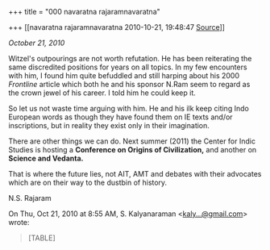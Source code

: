 +++
title = "000 navaratna rajaramnavaratna"

+++
[[navaratna rajaramnavaratna	2010-10-21, 19:48:47 [Source](https://groups.google.com/g/bvparishat/c/LXhTgWxanJc)]]



*October 21, 2010*



 Witzel's outpourings are not worth refutation. He has been reiterating the same discredited positions for years on all topics. In my few encounters with him, I found him quite befuddled and still harping about his 2000 *Frontline* article which both he and his sponsor N.Ram seem to regard as the crown jewel of his career. I told him he could keep it.



So let us not waste time arguing with him. He and his ilk keep citing Indo European words as though they have found them on IE texts and/or inscriptions, but in reality they exist only in their imagination.

  
 There are other things we can do. Next summer (2011) the Center for Indic Studies is hosting a **Conference on Origins of Civilization,** and another on **Science and Vedanta.**



 That is where the future lies, not AIT, AMT and debates with their advocates which are on their way to the dustbin of history.



N.S. Rajaram  

On Thu, Oct 21, 2010 at 8:55 AM, S. Kalyanaraman \<[kaly...@gmail.com]()\> wrote:  

> [TABLE]

  

